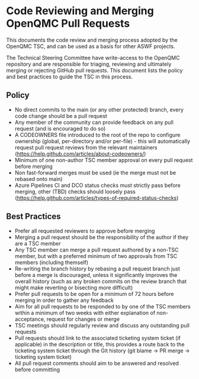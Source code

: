 <!-- SPDX-License-Identifier: CC-BY-4.0 -->
<!-- Copyright Copyright Contributors to the OpenQMC Project -->

# Code Reviewing and Merging OpenQMC Pull Requests

This documents the code review and merging process adopted by the OpenQMC TSC, and can be used as a basis for other ASWF projects.

The Technical Steering Committee have write-access to the OpenQMC repository and are responsible for triaging, reviewing and ultimately merging or rejecting GitHub pull requests. This document lists the policy and best practices to guide the TSC in this process.

## Policy

* No direct commits to the main (or any other protected) branch, every code change should be a pull request
* Any member of the community can provide feedback on any pull request (and is encouraged to do so)
* A CODEOWNERS file introduced to the root of the repo to configure ownership (global, per-directory and/or per-file) - this will automatically request pull request reviews from the relevant maintainers (https://help.github.com/articles/about-codeowners/)
* Minimum of one non-author TSC member approval on every pull request before merging
* Non fast-forward merges must be used (ie the merge must not be rebased onto main)
* Azure Pipelines CI and DCO status checks must strictly pass before merging, other (TBD) checks should loosely pass (https://help.github.com/articles/types-of-required-status-checks)

## Best Practices

* Prefer all requested reviewers to approve before merging
* Merging a pull request should be the responsibility of the author if they are a TSC member
* Any TSC member can merge a pull request authored by a non-TSC member, but with a preferred minimum of two approvals from TSC members (including themself)
* Re-writing the branch history by rebasing a pull request branch just before a merge is discouraged, unless it significantly improves the overall history (such as any broken commits on the review branch that might make reverting or bisecting more difficult)
* Prefer pull requests to be open for a minimum of 72 hours before merging in order to gather any feedback
* Aim for all pull requests to be responded to by one of the TSC members within a minimum of two weeks with either explanation of non-acceptance, request for changes or merge
* TSC meetings should regularly review and discuss any outstanding pull requests
* Pull requests should link to the associated ticketing system ticket (if applicable) in the description or title, this provides a route back to the ticketing system ticket through the Git history (git blame -> PR merge -> ticketing system ticket)
* All pull request comments should aim to be answered and resolved before committing

